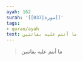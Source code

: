 ```yaml
---
ayah: 162
surah: '[[037|سورة]]'
tags:
- quran/ayah
text: ما أنتم عليه بفاتنين
---
```

> ما أنتم عليه بفاتنين
